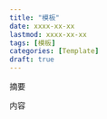 ```yaml
---
title: "模板"
date: xxxx-xx-xx
lastmod: xxxx-xx-xx
tags: [模板]
categories: [Template]
draft: true
---
```


摘要

<!--more-->

内容
